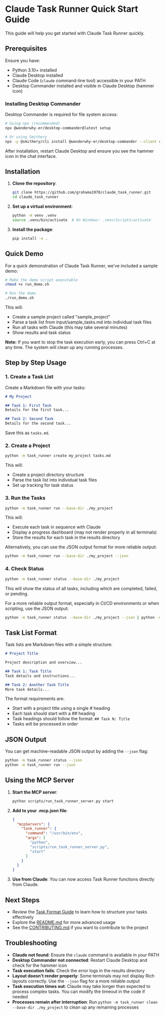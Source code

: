 # Claude Task Runner Quick Start Guide

This guide will help you get started with Claude Task Runner quickly.

## Prerequisites

Ensure you have:
- Python 3.10+ installed
- Claude Desktop installed
- Claude Code (`claude` command-line tool) accessible in your PATH
- Desktop Commander installed and visible in Claude Desktop (hammer icon)

### Installing Desktop Commander

Desktop Commander is required for file system access:

```bash
# Using npx (recommended)
npx @wonderwhy-er/desktop-commander@latest setup

# Or using Smithery
npx -y @smithery/cli install @wonderwhy-er/desktop-commander --client claude
```

After installation, restart Claude Desktop and ensure you see the hammer icon in the chat interface.

## Installation

1. **Clone the repository**:
   ```bash
   git clone https://github.com/grahama1970/claude_task_runner.git
   cd claude_task_runner
   ```

2. **Set up a virtual environment**:
   ```bash
   python -m venv .venv
   source .venv/bin/activate  # On Windows: .venv\Scripts\activate
   ```

3. **Install the package**:
   ```bash
   pip install -e .
   ```

## Quick Demo

For a quick demonstration of Claude Task Runner, we've included a sample demo:

```bash
# Make the demo script executable
chmod +x run_demo.sh

# Run the demo
./run_demo.sh
```

This will:
- Create a sample project called "sample_project"
- Parse a task list from input/sample_tasks.md into individual task files
- Run all tasks with Claude (this may take several minutes)
- Show results and task status

**Note:** If you want to stop the task execution early, you can press Ctrl+C at any time. The system will clean up any running processes.

## Step by Step Usage

### 1. Create a Task List

Create a Markdown file with your tasks:

```markdown
# My Project

## Task 1: First Task
Details for the first task...

## Task 2: Second Task
Details for the second task...
```

Save this as `tasks.md`.

### 2. Create a Project

```bash
python -m task_runner create my_project tasks.md
```

This will:
- Create a project directory structure
- Parse the task list into individual task files
- Set up tracking for task status

### 3. Run the Tasks

```bash
python -m task_runner run --base-dir ./my_project
```

This will:
- Execute each task in sequence with Claude
- Display a progress dashboard (may not render properly in all terminals)
- Store the results for each task in the results directory

Alternatively, you can use the JSON output format for more reliable output:
```bash
python -m task_runner run --base-dir ./my_project --json
```

### 4. Check Status

```bash
python -m task_runner status --base-dir ./my_project
```

This will show the status of all tasks, including which are completed, failed, or pending.

For a more reliable output format, especially in CI/CD environments or when scripting, use the JSON output:

```bash
python -m task_runner status --base-dir ./my_project --json | python -m json.tool
```

## Task List Format

Task lists are Markdown files with a simple structure:

```markdown
# Project Title

Project description and overview...

## Task 1: Task Title
Task details and instructions...

## Task 2: Another Task Title
More task details...
```

The format requirements are:
- Start with a project title using a single # heading
- Each task should start with a ## heading
- Task headings should follow the format: `## Task N: Title`
- Tasks will be processed in order

## JSON Output

You can get machine-readable JSON output by adding the `--json` flag:

```bash
python -m task_runner status --json
python -m task_runner run --json
```

## Using the MCP Server

1. **Start the MCP server**:
   ```bash
   python scripts/run_task_runner_server.py start
   ```

2. **Add to your .mcp.json file**:
   ```json
   {
     "mcpServers": {
       "task_runner": {
         "command": "/usr/bin/env",
         "args": [
           "python",
           "scripts/run_task_runner_server.py",
           "start"
         ]
       }
     }
   }
   ```

3. **Use from Claude**:
   You can now access Task Runner functions directly from Claude.

## Next Steps

- Review the [Task Format Guide](TASK_FORMAT.md) to learn how to structure your tasks effectively
- Explore the [README.md](../README.md) for more advanced usage
- See the [CONTRIBUTING.md](../CONTRIBUTING.md) if you want to contribute to the project

## Troubleshooting

- **Claude not found**: Ensure the `claude` command is available in your PATH
- **Desktop Commander not connected**: Restart Claude Desktop and check for the hammer icon
- **Task execution fails**: Check the error logs in the results directory
- **Layout doesn't render properly**: Some terminals may not display Rich layouts correctly. Use the `--json` flag for a more reliable output
- **Task execution times out**: Claude may take longer than expected to process complex tasks. You can modify the timeout in the code if needed
- **Processes remain after interruption**: Run `python -m task_runner clean --base-dir ./my_project` to clean up any remaining processes